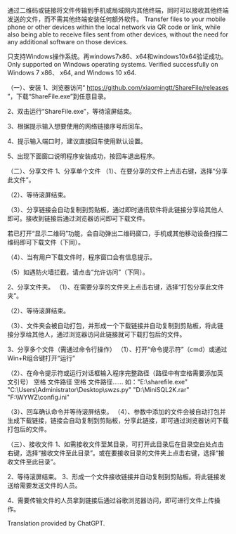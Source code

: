 通过二维码或链接将文件传输到手机或局域网内其他终端，同时可以接收其他终端发送的文件，而不需其他终端安装任何额外软件。
Transfer files to your mobile phone or other devices within the local network via QR code or link, while also being able to receive files sent from other devices, without the need for any additional software on those devices.


只支持Windows操作系统。再windows7x86、x64和windows10x64验证成功。
Only supported on Windows operating systems. Verified successfully on Windows 7 x86、 x64, and Windows 10 x64.


（一）、安装
1、浏览器访问“ https://github.com/xiaomingtt/ShareFile/releases ”，下载“ShareFile.exe”到任意目录。
 
2、双击运行“ShareFile.exe”，等待滚屏结束。
 
3、根据提示输入想要使用的网络链接序号后回车。
 
4、提示输入端口时，建议直接回车使用默认设置。
 
5、出现下面窗口说明程序安装成功，按回车退出程序。
 
（二）、分享文件
1、分享单个文件
（1）、在要分享的文件上点击右键，选择“分享此文件”。
 
（2）、等待滚屏结束。
 
（3）、分享链接会自动复制到剪贴板，通过即时通讯软件将此链接分享给其他人即可。接收到链接后通过浏览器访问即可下载文件。
 
若已打开“显示二维码”功能，会自动弹出二维码窗口，手机或其他移动设备扫描二维码即可下载文件（下同）。
 
（4）、当有用户下载文件时，程序窗口会有信息提示。
 
（5）如遇防火墙拦截，请点击“允许访问”（下同）。
 
2、分享文件夹。
（1）、在需要分享的文件夹上点击右键，选择“打包分享此文件夹”。
 
（2）、等待滚屏结束。
 
（3）、文件夹会被自动打包，并形成一个下载链接并自动复制到剪贴板，将此链接分享给其他人，通过浏览器访问此链接就可下载打包后的文件。
 
3、分享多个文件（需通过命令行操作）
（1）、打开“命令提示符”（cmd）或通过Win+R组合键打开“运行”
  
（2）、在命令提示符或运行对话框输入程序完整路径（路径中有空格需要添加英文引号） 空格 文件路径 空格 文件路径……
如："E:\sharefile.exe" "C:\Users\Administrator\Desktop\swzs.py" "D:\MiniSQL2K.rar" "F:\WYWZ\config.ini"
 
 
（3）、回车确认命令并等待滚屏结束。
（4）、参数中添加的文件会被自动打包并生成下载链接，链接会自动复制到剪贴板，分享此链接，即可通过浏览器访问下载打包后的文件。
 
（三）、接收文件
1、如需接收文件至某目录，可打开此目录后在目录空白处点击右键，选择“接收文件至此目录”。或在要接收目录的文件夹上点击右键，选择“接收文件至此目录”。
  
2、等待滚屏结束。
3、形成一个文件接收链接并自动复制到剪贴板。将此链接发送给需要发送文件的人员。
 
 
4、需要传输文件的人员拿到链接后通过谷歌浏览器访问，即可进行文件上传操作。
 





Translation provided by ChatGPT.
